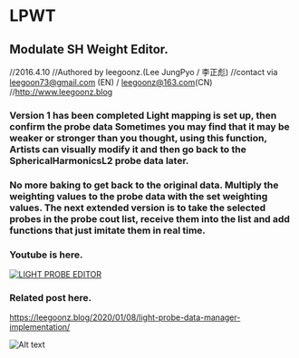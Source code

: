 # LPWT
## Modulate SH Weight Editor. 
//2016.4.10
//Authored by leegoonz.(Lee JungPyo / 李正彪)
//contact via leegoon73@gmail.com (EN) / leegoonz@163.com(CN)
//http://www.leegoonz.blog

### Version 1 has been completed Light mapping is set up, then confirm the probe data Sometimes you may find that it may be weaker or stronger than you thought, using this function, Artists can visually modify it and then go back to the SphericalHarmonicsL2 probe data later. 
### No more baking to get back to the original data. Multiply the weighting values to the probe data with the set weighting values. The next extended version is to take the selected probes in the probe cout list, receive them into the list and add functions that just imitate them in real time.

### Youtube is here.
[![LIGHT PROBE EDITOR](https://i.imgur.com/MtArUFV.png)](https://youtu.be/OoEMVSMuaKE "LIGHT PROBE EDITOR")

### Related post here.
https://leegoonz.blog/2020/01/08/light-probe-data-manager-implementation/

![Alt text](https://static.wixstatic.com/media/ba743f_bbf7664329264691b49637492f36900a~mv2_d_1951_1314_s_2.png/v1/fill/w_630,h_424,al_c,usm_0.66_1.00_0.01/ba743f_bbf7664329264691b49637492f36900a~mv2_d_1951_1314_s_2.png "GUI")

